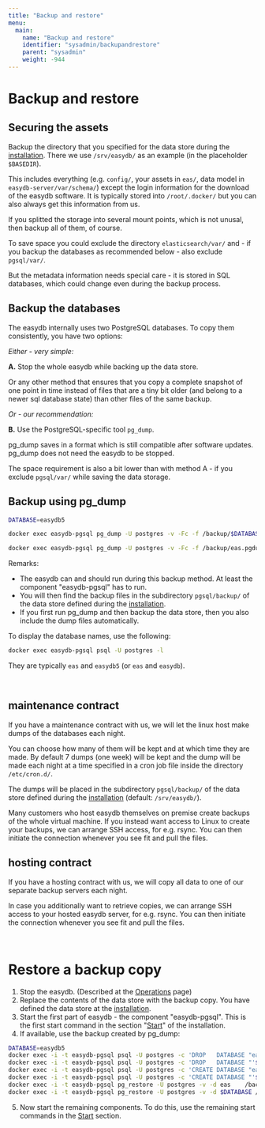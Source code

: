 ```yaml
---
title: "Backup and restore"
menu:
  main:
    name: "Backup and restore"
    identifier: "sysadmin/backupandrestore"
    parent: "sysadmin"
    weight: -944
---
```


# Backup and restore

## Securing the assets

Backup the directory that you specified for the data store during the [installation](../installation). There we use `/srv/easydb/` as an example (in the placeholder `$BASEDIR`).

This includes everything (e.g. `config/`, your assets in `eas/`, data model in `easydb-server/var/schema/`) except the login information for the download of the easydb software. It is typically stored into `/root/.docker/` but you can also always get this information from us.

If you splitted the storage into several mount points, which is not unusal, then backup all of them, of course.

To save space you could exclude the directory `elasticsearch/var/` and - if you backup the databases as recommended below - also exclude `pgsql/var/`.

But the metadata information needs special care - it is stored in SQL databases, which could change even during the backup process.

## Backup the databases

The easydb internally uses two PostgreSQL databases. To copy them consistently, you have two options:

_Either - very simple:_

__A.__ Stop the whole easydb while backing up the data store.

Or any other method that ensures that you copy a complete snapshot of one point in time instead of files that are a tiny bit older (and belong to a newer sql database state) than other files of the same backup.

_Or - our recommendation:_

__B.__ Use the PostgreSQL-specific tool `pg_dump`.

pg_dump saves in a format which is still compatible after software updates. pg_dump does not need the easydb to be stopped.

The space requirement is also a bit lower than with method A - if you exclude `pgsql/var/` while saving the data storage.

## Backup using pg_dump

```bash
DATABASE=easydb5

docker exec easydb-pgsql pg_dump -U postgres -v -Fc -f /backup/$DATABASE.pgdump $DATABASE

docker exec easydb-pgsql pg_dump -U postgres -v -Fc -f /backup/eas.pgdump eas
```

Remarks:

- The easydb can and should run during this backup method. At least the component "easydb-pgsql" has to run.
- You will then find the backup files in the subdirectory `pgsql/backup/` of the data store defined during the [installation](../installation).
- If you first run pg_dump and then backup the data store, then you also include the dump files automatically.

To display the database names, use the following:

```bash
docker exec easydb-pgsql psql -U postgres -l
```

They are typically `eas` and `easydb5` (or `eas` and `easydb`).

&nbsp;

## maintenance contract

If you have a maintenance contract with us, we will let the linux host make dumps of the databases each night.

You can choose how many of them will be kept and at which time they are made. By default 7 dumps (one week) will be kept and the dump will be made each night at a time specified in a cron job file inside the directory `/etc/cron.d/`.

The dumps will be placed in the subdirectory `pgsql/backup/` of the data store defined during the [installation](../installation) (default: `/srv/easydb/`).

Many customers who host easydb themselves on premise create backups of the whole virtual machine. If you instead want access to Linux to create your backups, we can arrange SSH access, for e.g. rsync. You can then initiate the connection whenever you see fit and pull the files.

## hosting contract

If you have a hosting contract with us, we will copy all data to one of our separate backup servers each night.

In case you additionally want to retrieve copies, we can arrange SSH access to your hosted easydb server, for e.g. rsync. You can then initiate the connection whenever you see fit and pull the files.

&nbsp;

# Restore a backup copy

1. Stop the easydb. (Described at the [Operations](/en/sysadmin/operations/#stop) page)
2. Replace the contents of the data store with the backup copy. You have defined the data store at the [installation](../installation).
3. Start the first part of easydb - the component "easydb-pgsql". This is the first start command in the section "[Start](../installation#start)" of the installation.
4. If available, use the backup created by pg_dump:

```bash
DATABASE=easydb5
docker exec -i -t easydb-pgsql psql -U postgres -c 'DROP   DATABASE "eas"'
docker exec -i -t easydb-pgsql psql -U postgres -c 'DROP   DATABASE "'$DATABASE'"'
docker exec -i -t easydb-pgsql psql -U postgres -c 'CREATE DATABASE "eas"'
docker exec -i -t easydb-pgsql psql -U postgres -c 'CREATE DATABASE "'$DATABASE'"'
docker exec -i -t easydb-pgsql pg_restore -U postgres -v -d eas    /backup/eas.pgdump
docker exec -i -t easydb-pgsql pg_restore -U postgres -v -d $DATABASE /backup/$DATABASE.pgdump
```

5. Now start the remaining components. To do this, use the remaining start commands in the [Start](../installation#start) section.
